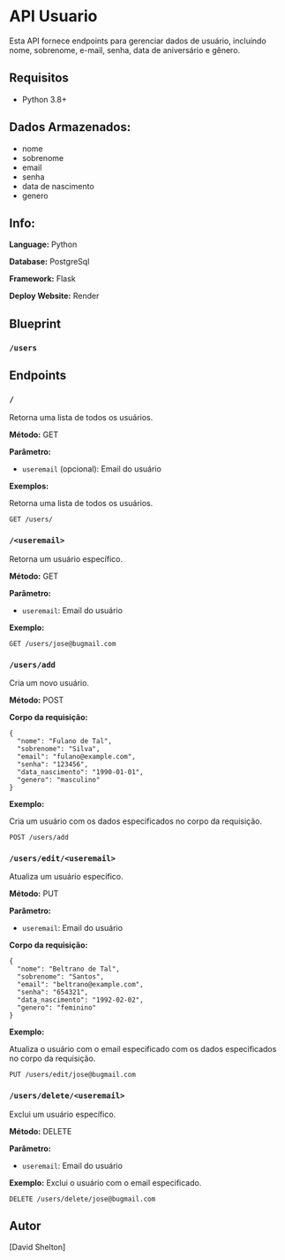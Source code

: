 # API Usuario

Esta API fornece endpoints para gerenciar dados de usuário, incluindo nome, sobrenome, e-mail, senha, data de aniversário e gênero.

## Requisitos
* Python 3.8+

## Dados Armazenados:
- nome
- sobrenome
- email
- senha
- data de nascimento
- genero


## Info:
**Language:** Python

**Database:** PostgreSql

**Framework:** Flask

**Deploy Website:** Render


## Blueprint
### `/users`

## Endpoints

### `/`

Retorna uma lista de todos os usuários.

**Método:** GET

**Parâmetro:**
* `useremail` (opcional): Email do usuário

**Exemplos:**

Retorna uma lista de todos os usuários.

```
GET /users/
```

### `/<useremail>`

Retorna um usuário específico.

**Método:** GET

**Parâmetro:**
* `useremail`: Email do usuário

**Exemplo:**

```
GET /users/jose@bugmail.com
```

### `/users/add`

Cria um novo usuário.

**Método:** POST

**Corpo da requisição:**

```
{
  "nome": "Fulano de Tal",
  "sobrenome": "Silva",
  "email": "fulano@example.com",
  "senha": "123456",
  "data_nascimento": "1990-01-01",
  "genero": "masculino"
}
```

**Exemplo:**

Cria um usuário com os dados especificados no corpo da requisição.

```
POST /users/add
```

### `/users/edit/<useremail>`

Atualiza um usuário específico.

**Método:** PUT

**Parâmetro:**

* `useremail`: Email do usuário

**Corpo da requisição:**

```
{
  "nome": "Beltrano de Tal",
  "sobrenome": "Santos",
  "email": "beltrano@example.com",
  "senha": "654321",
  "data_nascimento": "1992-02-02",
  "genero": "feminino"
}
```

**Exemplo:**

Atualiza o usuário com o email especificado com os dados especificados no corpo da requisição.

```
PUT /users/edit/jose@bugmail.com
```

### `/users/delete/<useremail>`

Exclui um usuário específico.

**Método:** DELETE

**Parâmetro:**

* `useremail`: Email do usuário

**Exemplo:**
Exclui o usuário com o email especificado.

```
DELETE /users/delete/jose@bugmail.com
```


## Autor

[David Shelton]

